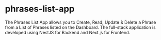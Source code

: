 # phrases-list-app
The Phrases List App allows you to Create, Read, Update &amp; Delete a Phrase from a List of Phrases listed on the Dashboard. The full-stack application is developed using NestJS for Backend and Next.js for Frontend.
